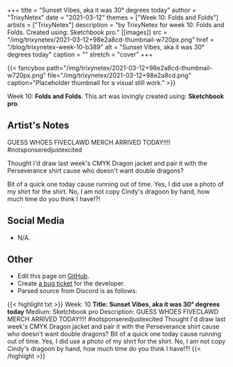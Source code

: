 +++
title =       "Sunset Vibes, aka it was 30° degrees today"
author =      "TrixyNetex"
date =        "2021-03-12"
themes =      ["Week 10: Folds and Folds"]
artists =     ["TrixyNetex"]
description = "by TrixyNetex for week 10: Folds and Folds. Created using: Sketchbook pro."
[[images]]
      src = "/img/trixynetex/2021-03-12+98e2a8cd-thumbnail-w720px.png"
      href = "/blog/trixynetex-week-10-b389"
      alt = "Sunset Vibes, aka it was 30° degrees today"
      caption = ""
      stretch = "cover"
+++

{{< fancybox path="/img/trixynetex/2021-03-12+98e2a8cd-thumbnail-w720px.png" file="/img/trixynetex/2021-03-12+98e2a8cd.png" caption="Placeholder thumbnail for a visual still work." >}}


Week 10: **Folds and Folds**. This art was lovingly created using: **Sketchbook pro**.

## Artist's Notes

GUESS WHOES FIVECLAWD MERCH ARRIVED TODAY!!!!
#notsponseredjustexcited

Thought I'd draw last week's CMYK Dragon jacket and pair it with the Perseverance shirt cause who doesn't want double dragons?

Bit of a quick one today cause running out of time. Yes, I did use a photo of my shirt for the shirt. No, I am not copy Cindy's dragoon by hand, how much time do you think I have!?!

## Social Media

- N/A.

## Other

- Edit this page on [GitHub](https://github.com/teaminkling/web-refresh/edit/main/content/blog/trixynetex-week-10-b389.md).
- Create [a bug ticket](https://github.com/teaminkling/web-refresh/issues/new?assignees=&labels=bug&template=problem-report.md&title=) for the developer.
- Parsed source from Discord is as follows:

{{< highlight txt >}}
Week: 10
**Title: Sunset Vibes, aka it was 30° degrees today**
Medium: Sketchbook pro
Description: GUESS WHOES FIVECLAWD MERCH ARRIVED TODAY!!!!
#notsponseredjustexcited
Thought I'd draw last week's CMYK Dragon jacket and pair it with the Perseverance shirt cause who doesn't want double dragons?
Bit of a quick one today cause running out of time. Yes, I did use a photo of my shirt for the shirt. No, I am not copy Cindy's dragoon by hand, how much time do you think I have!?!
{{< /highlight >}}